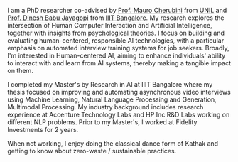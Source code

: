 
I am a PhD researcher co-advised by [Prof. Mauro Cherubini](http://hec.unil.ch/people/mcherubini?dyn_lang=fr) from [UNIL](https://www.unil.ch/index.html) and [Prof. Dinesh Babu Jayagopi](https://www.iiitb.ac.in/faculty/dinesh-babu-jayagopi) from [IIIT Bangalore](https://www.iiitb.ac.in/). My research explores the intersection of Human Computer Interaction and Artificial Intelligence, together with insights from psychological theories. I focus on building and evaluating human-centered, responsible AI technologies, with a particular emphasis on automated interview training systems for job seekers. Broadly, I'm interested in Human-centered AI, aiming to enhance individuals' ability to interact with and learn from AI systems, thereby making a tangible impact on them.

I completed my Master's by Research in AI at IIIT Bangalore where my thesis focused on improving and automating asynchronous video interviews using Machine Learning, Natural Language Processing and Generation, Multimodal Processing. My industry background includes research experience at Accenture Technology Labs and HP Inc R&D Labs working on different NLP problems. Prior to my Master's, I worked at Fidelity Investments for 2 years.

When not working, I enjoy doing the classical dance form of Kathak and getting to know about zero-waste / sustainable practices.
